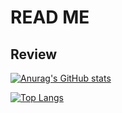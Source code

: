 # READ ME

## Review 
[![Anurag's GitHub stats](https://github-readme-stats.vercel.app/api?username=sisouza&count_private=true&show_icons=true&theme=tokyonight)](https://github.com/sisouza/github-readme-stats)

[![Top Langs](https://github-readme-stats.vercel.app/api/top-langs/?username=sisouza&count_private=true&show_icons=true&theme=tokyonight&layout=compact&hide=dart)](https://github.com/sisouza/github-readme-stats)




